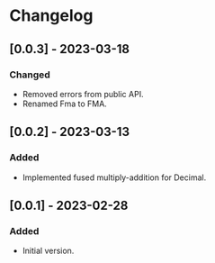 # Changelog

## [0.0.3] - 2023-03-18

### Changed

- Removed errors from public API.
- Renamed Fma to FMA.

## [0.0.2] - 2023-03-13

### Added

- Implemented fused multiply-addition for Decimal.

## [0.0.1] - 2023-02-28

### Added

- Initial version.

